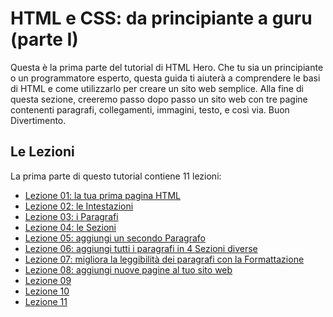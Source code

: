 # HTML e CSS: da principiante a guru (parte I)

Questa è la prima parte del tutorial di HTML Hero. Che tu sia un principiante o un programmatore esperto, questa guida ti aiuterà a comprendere le basi di HTML e come utilizzarlo per creare un sito web semplice. Alla fine di questa sezione, creeremo passo dopo passo un sito web con tre pagine contenenti paragrafi, collegamenti, immagini, testo, e così via.
Buon Divertimento.

## Le Lezioni

La prima parte di questo tutorial contiene 11 lezioni:

* [Lezione 01: la tua prima pagina HTML](https://github.com/sasadangelo/html-hero/tree/master/part-1/lesson-01)
* [Lezione 02: le Intestazioni](https://github.com/sasadangelo/html-hero/tree/master/part-1/lesson-02)
* [Lezione 03: i Paragrafi](https://github.com/sasadangelo/html-hero/tree/master/part-1/lesson-03)
* [Lezione 04: le Sezioni](https://github.com/sasadangelo/html-hero/tree/master/part-1/lesson-04)
* [Lezione 05: aggiungi un secondo Paragrafo](https://github.com/sasadangelo/html-hero/tree/master/part-1/lesson-05)
* [Lezione 06: aggiungi tutti i paragrafi in 4 Sezioni diverse](https://github.com/sasadangelo/html-hero/tree/master/part-1/lesson-06)
* [Lezione 07: migliora la leggibilità dei paragrafi con la Formattazione](https://github.com/sasadangelo/html-hero/tree/master/part-1/lesson-07)
* [Lezione 08: aggiungi nuove pagine al tuo sito web](https://github.com/sasadangelo/html-hero/tree/master/part-1/lesson-08)
* [Lezione 09](https://github.com/sasadangelo/html-hero/tree/master/part-1/lesson-09)
* [Lezione 10](https://github.com/sasadangelo/html-hero/tree/master/part-1/lesson-10)
* [Lezione 11](https://github.com/sasadangelo/html-hero/tree/master/part-1/lesson-11)
